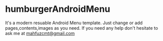 # humburgerAndroidMenu
It's a modern resuable Android Menu template.
Just change or add pages,contents,images as you need. 
If you need any help don't hesitate to ask me at mahfuzcmt@gmail.com
